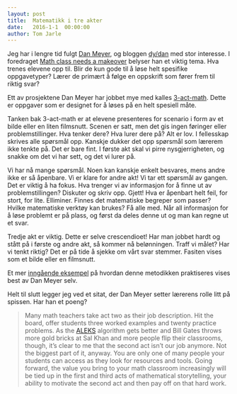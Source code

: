 ```yaml
---
layout: post
title:  Matematikk i tre akter
date:   2016-1-1  00:00:00
author: Tom Jarle
---
```

Jeg har i lengre tid fulgt [Dan Meyer](http://blog.mrmeyer.com/about/), og bloggen [dy/dan](http://blog.mrmeyer.com/) med stor interesse. I foredraget [Math class needs a makeover](http://www.ted.com/talks/dan_meyer_math_curriculum_makeover) belyser han et viktig tema. Hva trenes elevene opp til. Blir de kun gode til å løse helt spesifike oppgavetyper? Lærer de primært å følge en oppskrift som fører frem til riktig svar?

Ett av prosjektene Dan Meyer har jobbet mye med kalles [3-act-math](https://docs.google.com/spreadsheet/ccc?key=0AjIqyKM9d7ZYdEhtR3BJMmdBWnM2YWxWYVM1UWowTEE#gid=0). Dette er oppgaver som er designet for å løses på en helt spesiell måte.

Tanken bak 3-act-math er at elevene presenteres for scenario i form av et bilde eller en liten filmsnutt. Scenen er satt, men det gis ingen føringer eller problemstillinger. Hva tenker dere? Hva lurer dere på? Alt er lov. I fellesskap skrives alle spørsmål opp. Kanskje dukker det opp spørsmål som lærerem ikke tenkte på. Det er bare fint. I første akt skal vi pirre nysgjerrigheten, og snakke om det vi har sett, og det vi lurer på.

Vi har nå mange spørsmål. Noen kan kanskje enkelt besvares, mens andre ikke er så åpenbare. Vi er klare for andre akt! Vi tar ett spørsmål av gangen. Det er viktig å ha fokus. Hva trenger vi av informasjon for å finne ut av problemstillingen? Diskuter og skriv opp. Gjett! Hva er åpenbart helt feil, for stort, for lite. Elliminer. Finnes det matematiske begreper som passer? Hvilke matematiske verktøy kan brukes? Få alle med. Når all informasjon for å løse problemt er på plass, og først da deles denne ut og man kan regne ut et svar.

Tredje akt er viktig. Dette er selve crescendioet! Har man jobbet hardt og stått på i første og andre akt, så kommer nå belønningen. Traff vi målet? Har vi tenkt riktig? Det er på tide å sjekke om vårt svar stemmer. Fasiten vises som et bilde eller en filmsnutt.

Et mer [inngående eksempel](http://blog.mrmeyer.com/2013/teaching-with-three-act-tasks-act-one/) på hvordan denne metodikken praktiseres vises best av Dan Meyer selv.

Helt til slutt legger jeg ved et sitat, der Dan Meyer setter lærerens rolle litt på spissen. Har han et poeng?

>Many math teachers take act two as their job description. Hit the board, offer students three worked examples and twenty practice problems. As the [ALEKS](https://www.aleks.com/about_aleks) algorithm gets better and Bill Gates throws more gold bricks at Sal Khan and more people flip their classrooms, though, it’s clear to me that the second act isn’t our job anymore. Not the biggest part of it, anyway. You are only one of many people your students can access as they look for resources and tools. Going forward, the value you bring to your math classroom increasingly will be tied up in the first and third acts of mathematical storytelling, your ability to motivate the second act and then pay off on that hard work.